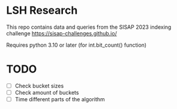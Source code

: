 # LSH Research

This repo contains data and queries from the SISAP 2023 indexing challenge https://sisap-challenges.github.io/

Requires python 3.10 or later (for int.bit_count() function)

# TODO

- [ ] Check bucket sizes
- [ ] Check amount of buckets
- [ ] Time different parts of the algorithm
